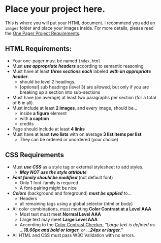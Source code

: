 # Place your project here.
This is where you will put your HTML document.
I recommend you add an `images` folder and place your images inside.
For more details, please read the [One Pager Project Requirements](../README.md).

## HTML Requirements:
* Your one-pager must be named `index.html`
* Must ***use appropriate headers*** according to semantic reasoning
* Must have at least ***three sections each*** labeled ***with an appropriate header***.
    - should be level 2 headings.
    - [optional] sub headings (level 3) are allowed, but only if you are breaking up a section into sub-sections 
* Must have (on average) at least two paragraphs per section (for a total of 6 in all).
* Must include at least **2 images**, and every image, should be...
    - inside **a figure** element
    - with **a caption**
    - credits
* Page should include at least **4 links**
* Must have at least **two lists** with on average **3 list items per list**
    - They can be ordered or unordered (your choice)

## CSS Requirements
* Must ***use CSS*** as a style tag or external stylesheet to add styles.
    - ***May NOT use the style attribute***
* ***Font family should be modified*** (not default font)
    - Only 1 font-family is required
    - A font-pairing might be nice
* ***Colors*** (background and foreground) ***must be applied*** to...
    - Headers
    - all remaining tags using a global selector (html or body)
* All color combinations, must meeting **Color Contrast at a Level AAA**
    - Most text must meet **Normal Level AAA**
    - Large text may meet **Large Level AAA**
    - According to the [Color Contrast Checker](), *"Large text is defined as ...**18.66px and bold or larger**, or ...**24px or larger**."*
* All HTML and CSS must pass W3C Validation with no errors.